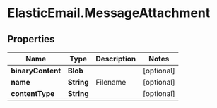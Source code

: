 # ElasticEmail.MessageAttachment

## Properties

Name | Type | Description | Notes
------------ | ------------- | ------------- | -------------
**binaryContent** | **Blob** |  | [optional] 
**name** | **String** | Filename | [optional] 
**contentType** | **String** |  | [optional] 


